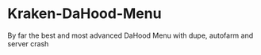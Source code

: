 # Kraken-DaHood-Menu
By far the best and most advanced DaHood Menu with dupe, autofarm and server crash
